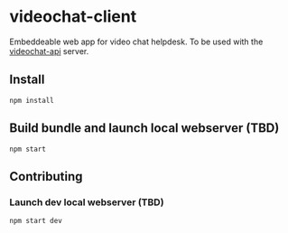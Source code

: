 # videochat-client
Embeddeable web app for video chat helpdesk. To be used with the [videochat-api][api] server.

## Install

```
npm install
```

## Build bundle and launch local webserver (TBD)
```
npm start
```

## Contributing

### Launch dev local webserver (TBD)
```
npm start dev
```

[api]: https://github.com/fczuardi/videochat-api
